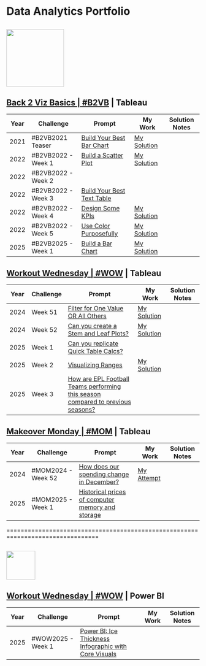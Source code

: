                                                                                 
# Data Analytics Portfolio

## <img src="https://github.com/user-attachments/assets/be8c3127-f671-4cb4-9a11-a930e63ddadc" width="150" /> 

## [Back 2 Viz Basics |  #B2VB](https://www.thetableaustudentguide.com/vizbasics) | Tableau              
Year | Challenge | Prompt | My Work | Solution Notes                   
--- |--- | --- | --- | --- |                                 
2021 | #B2VB2021 Teaser | [Build Your Best Bar Chart](https://data.world/back2vizbasics/2021teaser-build-your-best-bar-chart)  | [My Solution](https://public.tableau.com/views/B2VB-2021-Teaser/B2VB2021Teaser?:language=en-US&:sid=&:redirect=auth&:display_count=n&:origin=viz_share_link)
2022 | #B2VB2022 - Week 1| [Build a Scatter Plot](https://data.world/back2vizbasics/2020week1-build-a-scatter-plot) | [My Solution](https://public.tableau.com/views/B2VB-2022-Week1/B2VB-2022-Week1?:language=en-US&:sid=&:redirect=auth&:display_count=n&:origin=viz_share_link)                               
2022 | #B2VB2022 - Week 2 |
2022 | #B2VB2022 -  Week 3 | [Build Your Best Text Table](https://data.world/back2vizbasics/2022week-3-build-your-best-text-table) |
2022 | #B2VB2022 -  Week 4 |[Design Some KPIs](https://data.world/back2vizbasics/2022week-4-design-some-kpis) | [My Solution](https://public.tableau.com/views/B2VB-2022-Week4-Design-Some-KPIs-Basic/B2VB-2022-Week4-Design-KPIs-Trial?:language=en-US&:sid=&:redirect=auth&:display_count=n&:origin=viz_share_link)
2022 | #B2VB2022 -  Week 5 | [Use Color Purposefully](https://data.world/back2vizbasics/2022week-5-use-color-purposefully) | [My Solution](https://public.tableau.com/views/B2VB-2022-Week5-UseColorsPurposefully/B2VB-2022-Week5?:language=en-US&:sid=&:display_count=n&:origin=viz_share_link) 
2025 | #B2VB2025 - Week 1 |[Build a Bar Chart](https://data.world/back2vizbasics/2025week-1-build-a-bar-chart)| [My Solution](https://public.tableau.com/app/profile/nnigudkar/viz/B2VB2025Week1BuildaBarChartV2/B2VB2025Week2-BuildaBarChart-V2) | 

## [Workout Wednesday | #WOW](https://workout-wednesday.com/) | Tableau     
Year | Challenge | Prompt | My Work | Solution Notes                   
--- |--- | --- | --- | --- |                                     
2024 | Week 51 | [Filter for One Value OR All Others](https://workout-wednesday.com/2024w51tab/) | [My Solution](https://public.tableau.com/shared/93YXPDWZS?:display_count=n&:origin=viz_share_link)     
2024 | Week 52 | [Can you create a Stem and Leaf Plots?](https://workout-wednesday.com/2024w52tab/) | [My Solution](https://public.tableau.com/views/WOW2024-Week52-CreateStemAnd-Leaf-Plot/StemandLeafDashboard?:language=en-US&:sid=&:redirect=auth&:display_count=n&:origin=viz_share_link)
2025 | Week 1 | [Can you replicate Quick Table Calcs?](https://workout-wednesday.com/2025w1tab/) |
2025 | Week 2 | [Visualizing Ranges](https://workout-wednesday.com/2025w2tab/) | [My Solution](https://public.tableau.com/views/WOW2025Week2-VisualizingRanges_17368406640380/WOW2025Week2VisualizingRanges?:language=en-US&:sid=&:redirect=auth&:display_count=n&:origin=viz_share_link) | 
2025 | Week 3 | [How are EPL Football Teams performing this season compared to previous seasons?](https://workout-wednesday.com/2025w03tab/) | 
        
## [Makeover Monday | #MOM](https://makeovermonday.co.uk/) | Tableau 
Year | Challenge | Prompt | My Work | Solution Notes                   
--- |--- | --- | --- | --- |     
2024 | #MOM2024 - Week 52 | [How does our spending change in December?](https://www.bankofengland.co.uk/explainers/how-much-do-we-spend-at-christmas) | [My Attempt](https://public.tableau.com/app/profile/developer6806/viz/christmas_spending_17353298173970/Dashboard-Makeover)
2025 | #MOM2025 - Week 1 | [Historical prices of computer memory and storage](https://ourworldindata.org/grapher/historical-cost-of-computer-memory-and-storage) | 

================================================================================
## <img src="https://github.com/user-attachments/assets/cc270570-5a51-438d-b1ad-5fb1cb6afc94" width="75" />
## [Workout Wednesday |  #WOW](https://www.thetableaustudentguide.com/vizbasics) | Power BI              
Year | Challenge | Prompt | My Work | Solution Notes                   
--- |--- | --- | --- | --- |                                  
2025 | #WOW2025 - Week 1 | [Power BI: Ice Thickness Infographic with Core Visuals](https://workout-wednesday.com/pbi-2025-w02/)  |
